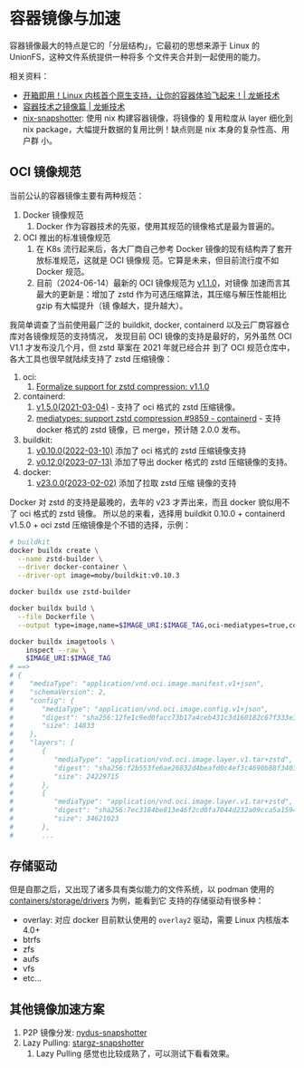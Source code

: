 # 容器镜像与加速

容器镜像最大的特点是它的「分层结构」，它最初的思想来源于 Linux 的 UnionFS，这种文件系统提供一种将多
个文件夹合并到一起使用的能力。

相关资料：

- [开箱即用！Linux 内核首个原生支持，让你的容器体验飞起来！| 龙蜥技术](https://developer.aliyun.com/article/979419)
- [容器技术之镜像篇 | 龙蜥技术](https://mp.weixin.qq.com/s/s4lFGbKlXuer8mlE8kqQOA)
- [nix-snapshotter](https://github.com/pdtpartners/nix-snapshotter): 使用 nix 构建容器镜像，将镜像的
  复用粒度从 layer 细化到 nix package，大幅提升数据的复用比例！缺点则是 nix 本身的复杂性高、用户群
  小。

## OCI 镜像规范

当前公认的容器镜像主要有两种规范：

1. Docker 镜像规范
   1. Docker 作为容器技术的先驱，使用其规范的镜像格式是最为普遍的。
1. OCI 推出的标准镜像规范
   1. 在 K8s 流行起来后，各大厂商自己参考 Docker 镜像的现有结构弄了套开放标准规范，这就是 OCI 镜像规
      范。它算是未来，但目前流行度不如 Docker 规范。
   1. 目前（2024-06-14）最新的 OCI 镜像规范为
      [v1.1.0](https://opencontainers.org/posts/blog/2024-03-13-image-and-distribution-1-1/)，对镜像
      加速而言其最大的更新是：增加了 zstd 作为可选压缩算法，其压缩与解压性能相比 gzip 有大幅提升（镜
      像越大，提升越大）。

我简单调查了当前使用最广泛的 buildkit, docker, containerd 以及云厂商容器仓库对各镜像规范的支持情况，
发现目前 OCI 镜像的支持是最好的，另外虽然 OCI V1.1 才发布没几个月，但 zstd 草案在 2021 年就已经合并
到了 OCI 规范仓库中，各大工具也很早就陆续支持了 zstd 压缩镜像：

1. oci:
   1. [Formalize support for zstd compression: v1.1.0](https://github.com/opencontainers/image-spec/issues/803)
1. containerd:
   1. [v1.5.0(2021-03-04)](https://github.com/containerd/containerd/releases/tag/v1.5.0) - 支持了
      oci 格式的 zstd 压缩镜像。
   1. [mediatypes: support zstd compression #9859 - containerd](https://github.com/containerd/containerd/pull/9859) -
      支持 docker 格式的 zstd 镜像，已 merge，预计随 2.0.0 发布。
1. buildkit:
   1. [v0.10.0(2022-03-10)](https://github.com/moby/buildkit/releases/tag/v0.10.0) 添加了 oci 格式的
      zstd 压缩镜像支持
   1. [v0.12.0(2023-07-13)](https://github.com/moby/buildkit/releases/tag/v0.12.0) 添加了导出 docker
      格式的 zstd 压缩镜像的支持。
1. docker:
   1. [v23.0.0(2023-02-02)](https://github.com/moby/moby/releases/tag/v23.0.0) 添加了拉取 zstd 压缩
      镜像的支持

Docker 对 zstd 的支持是最晚的，去年的 v23 才弄出来，而且 docker 貌似用不了 oci 格式的 zstd 镜像。
所以总的来看，选择用 buildkit 0.10.0 + containerd v1.5.0 + oci zstd 压缩镜像是个不错的选择，示例：

```bash
# buildkit
docker buildx create \
  --name zstd-builder \
  --driver docker-container \
  --driver-opt image=moby/buildkit:v0.10.3

docker buildx use zstd-builder

docker buildx build \
  --file Dockerfile \
  --output type=image,name=$IMAGE_URI:$IMAGE_TAG,oci-mediatypes=true,compression=zstd,compression-level=15,force-compression=true,push=true .

docker buildx imagetools \
    inspect --raw \
    $IMAGE_URI:$IMAGE_TAG
# ==>
# {
#    "mediaType": "application/vnd.oci.image.manifest.v1+json",
#    "schemaVersion": 2,
#    "config": {
#       "mediaType": "application/vnd.oci.image.config.v1+json",
#       "digest": "sha256:12fe1c9ed0facc73b17a4ceb431c3d160182c67f333e38d0a5677dfa1c18c4b6",
#       "size": 14833
#    },
#    "layers": [
#       {
#          "mediaType": "application/vnd.oci.image.layer.v1.tar+zstd",
#          "digest": "sha256:f2b553fe6ae26832d4beafd0c4ef3c4690b88f340360aef0f79800eb99ba8754",
#          "size": 24229715
#       },
#       {
#          "mediaType": "application/vnd.oci.image.layer.v1.tar+zstd",
#          "digest": "sha256:7ec3184be813e46f2cd0fa7044d232a09cca5a1594c6e3efc4c7998ad63a1cff",
#          "size": 34621023
#       },
#       ...
```

## 存储驱动

但是自那之后，又出现了诸多具有类似能力的文件系统，以 podman 使用的
[containers/storage/drivers](https://github.com/containers/storage/tree/main/drivers) 为例，能看到它
支持的存储驱动有很多种：

- overlay: 对应 docker 目前默认使用的 `overlay2` 驱动，需要 Linux 内核版本 4.0+
- btrfs
- zfs
- aufs
- vfs
- etc...

## 其他镜像加速方案

1. P2P 镜像分发: [nydus-snapshotter](https://github.com/containerd/nydus-snapshotter)
2. Lazy Pulling: [stargz-snapshotter](https://github.com/containerd/stargz-snapshotter)
   1. Lazy Pulling 感觉也比较成熟了，可以测试下看看效果。

